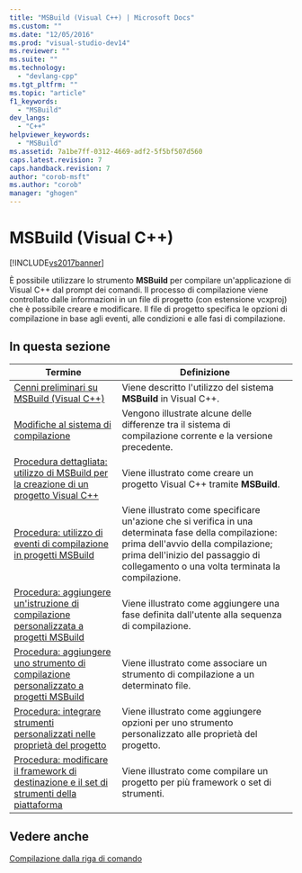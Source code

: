 ```yaml
---
title: "MSBuild (Visual C++) | Microsoft Docs"
ms.custom: ""
ms.date: "12/05/2016"
ms.prod: "visual-studio-dev14"
ms.reviewer: ""
ms.suite: ""
ms.technology: 
  - "devlang-cpp"
ms.tgt_pltfrm: ""
ms.topic: "article"
f1_keywords: 
  - "MSBuild"
dev_langs: 
  - "C++"
helpviewer_keywords: 
  - "MSBuild"
ms.assetid: 7a1be7ff-0312-4669-adf2-5f5bf507d560
caps.latest.revision: 7
caps.handback.revision: 7
author: "corob-msft"
ms.author: "corob"
manager: "ghogen"
---
```

# MSBuild (Visual C++)
[!INCLUDE[vs2017banner](../assembler/inline/includes/vs2017banner.md)]

È possibile utilizzare lo strumento **MSBuild** per compilare un'applicazione di Visual C\+\+ dal prompt dei comandi.  Il processo di compilazione viene controllato dalle informazioni in un file di progetto \(con estensione vcxproj\) che è possibile creare e modificare.  Il file di progetto specifica le opzioni di compilazione in base agli eventi, alle condizioni e alle fasi di compilazione.  
  
## In questa sezione  
  
|Termine|Definizione|  
|-------------|-----------------|  
|[Cenni preliminari su MSBuild \(Visual C\+\+\)](../build/msbuild-visual-cpp-overview.md)|Viene descritto l'utilizzo del sistema **MSBuild** in Visual C\+\+.|  
|[Modifiche al sistema di compilazione](../build/build-system-changes.md)|Vengono illustrate alcune delle differenze tra il sistema di compilazione corrente e la versione precedente.|  
|[Procedura dettagliata: utilizzo di MSBuild per la creazione di un progetto Visual C\+\+](../build/walkthrough-using-msbuild-to-create-a-visual-cpp-project.md)|Viene illustrato come creare un progetto Visual C\+\+ tramite **MSBuild**.|  
|[Procedura: utilizzo di eventi di compilazione in progetti MSBuild](../build/how-to-use-build-events-in-msbuild-projects.md)|Viene illustrato come specificare un'azione che si verifica in una determinata fase della compilazione: prima dell'avvio della compilazione; prima dell'inizio del passaggio di collegamento o una volta terminata la compilazione.|  
|[Procedura: aggiungere un'istruzione di compilazione personalizzata a progetti MSBuild](../build/how-to-add-a-custom-build-step-to-msbuild-projects.md)|Viene illustrato come aggiungere una fase definita dall'utente alla sequenza di compilazione.|  
|[Procedura: aggiungere uno strumento di compilazione personalizzato a progetti MSBuild](../build/how-to-add-custom-build-tools-to-msbuild-projects.md)|Viene illustrato come associare un strumento di compilazione a un determinato file.|  
|[Procedura: integrare strumenti personalizzati nelle proprietà del progetto](../build/how-to-integrate-custom-tools-into-the-project-properties.md)|Viene illustrato come aggiungere opzioni per uno strumento personalizzato alle proprietà del progetto.|  
|[Procedura: modificare il framework di destinazione e il set di strumenti della piattaforma](../build/how-to-modify-the-target-framework-and-platform-toolset.md)|Viene illustrato come compilare un progetto per più framework o set di strumenti.|  
  
## Vedere anche  
 [Compilazione dalla riga di comando](../build/building-on-the-command-line.md)